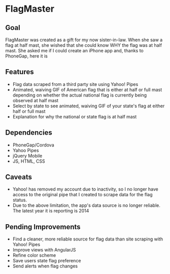 FlagMaster
===============================

## Goal
FlagMaster was created as a gift for my now sister-in-law. When she saw a flag at half mast, she wished that she could know WHY the flag was at half mast. She asked me if I could create an iPhone app and, thanks to PhoneGap, here it is

## Features
- Flag data scraped from a third party site using Yahoo! Pipes
- Animated, waiving GIF of American flag that is either at half or full mast depending on whether the actual national flag is currently being observed at half mast
- Select by state to see animated, waiving GIF of your state's flag at either half or full mast
- Explanation for why the national or state flag is at half mast

## Dependencies
- PhoneGap/Cordova
- Yahoo Pipes
- jQuery Mobile
- JS, HTML, CSS

## Caveats
- Yahoo! has removed my account due to inactivity, so I no longer have access to the original pipe that I created to scrape data for the flag status. 
- Due to the above limitation, the app's data source is no longer reliable. The latest year it is reporting is 2014

## Pending Improvements
- Find a cleaner, more reliable source for flag data than site scraping with Yahoo! Pipes
- Improve views with AngularJS
- Refine color scheme
- Save users state flag preference
- Send alerts when flag changes
